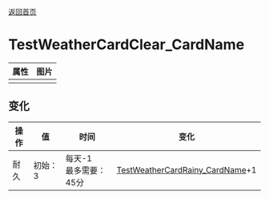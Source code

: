 [返回首页](index.md)  
# TestWeatherCardClear_CardName  
>   
  
  属性  |   图片   
 ----  |  ----:   
   |  ![]()   
  
## 变化  
操作  |  值  |  时间  |  变化  
----  |  ----  |  ----  |  ----  
耐久  |  初始：3  |  每天-1<br>最多需要：45分  |  [TestWeatherCardRainy_CardName](TestWeatherCardRainy.md)+1   
